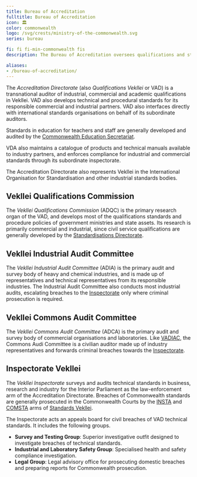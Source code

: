 ```yaml
---
title: Bureau of Accreditation
fulltitle: Bureau of Accreditation
icon: 🏛️
color: commonwealth
logo: /svg/crests/ministry-of-the-commonwealth.svg
series: bureau

fi: fi fi-min-commonwealth fis
description: The Bureau of Accreditation oversees qualifications and standards for the Ministry of the Commonwealth.

aliases:
- /bureau-of-accreditation/
---
```

The *Accreditation Directorate* (also *Qualifications Vekllei* or VAD) is a transnational auditor of industrial, commercial and academic qualifications in Vekllei. VAD also develops technical and procedural standards for its responsible commercial and industrial partners. VAD also interfaces directly with international standards organisations on behalf of its subordinate auditors.

Standards in education for teachers and staff are generally developed and audited by the [Commonwealth Education Secretariat](/factbook/society/government/#commonwealth-education-secretariat).

VDA also maintains a catalogue of products and technical manuals available to industry partners, and enforces compliance for industrial and commercial standards through its subordinate inspectorate.

The Accreditation Directorate also represents Vekllei in the International Organisation for Standardisation and other industrial standards bodies.

## Vekllei Qualifications Commission

The *Vekllei Qualifications Commission* (ADQC) is the primary research organ of the VAD, and develops most of the qualifications standards and procedure policies of government ministries and state assets. Its research is primarily commercial and industrial, since civil service qualifications are generally developed by the [Standardisations Directorate](/factbook/society/government/#standardisations-directorate).

## Vekllei Industrial Audit Committee

The *Vekllei Industrial Audit Committee* (ADIA) is the primary audit and survey body of heavy and chemical industries, and is made up of representatives and technical representatives from its responsible industries. The Industrial Audit Committee also conducts most industrial audits, escalating breaches to the [Inspectorate](/factbook/society/government/#inspectorate-vekllei) only where criminal prosecution is required.

## Vekllei Commons Audit Committee

The *Vekllei Commons Audit Committee* (ADCA) is the primary audit and survey body of commercial organisations and laboratories. Like [VADIAC](/factbook/society/government/#vekllei-industrial-audit-committee), the Commons Audi Committee is a civilian auditor made up of industry representatives and forwards criminal breaches towards the [Inspectorate](/factbook/society/government/#inspectorate-vekllei).

## Inspectorate Vekllei

The *Vekllei Inspectorate* surveys and audits technical standards in business, research and industry for the Interior Parliament as the law-enforcement arm of the Accreditation Directorate. Breaches of Commonwealth standards are generally prosecuted in the Commonwealth Courts by the [INSTA](/factbook/society/government/#industrial-standards-of-vekllei) and [COMSTA](/factbook/society/government/#commercial-standards-of-vekllei) arms of [Standards Vekllei](/factbook/society/government/#standardisations-directorate).

The Inspectorate acts an appeals board for civil breaches of VAD technical standards. It includes the following groups.

* **Survey and Testing Group**: Superior investigative outfit designed to investigate breaches of technical standards.
* **Industrial and Laboratory Safety Group**: Specialised health and safety compliance investigation.
* **Legal Group**: Legal advisory office for prosecuting domestic breaches and preparing reports for Commonwealth prosecution.